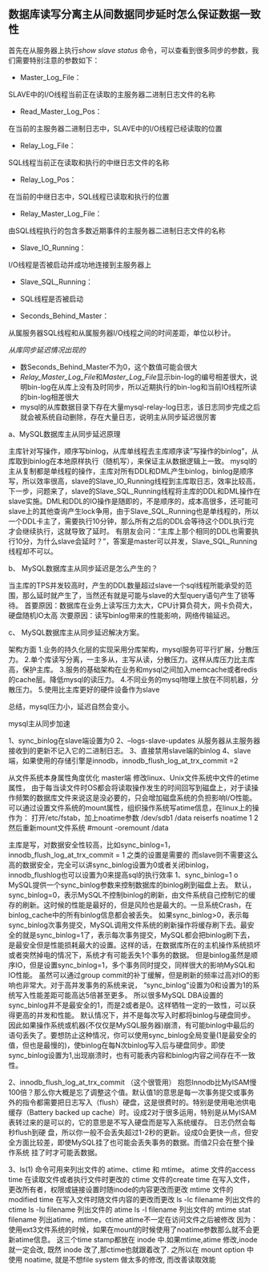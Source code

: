 ## 数据库读写分离主从间数据同步延时怎么保证数据一致性

首先在从服务器上执行*show slave status* 命令，可以查看到很多同步的参数，我们需要特别注意的参数如下：

* Master_Log_File：   

SLAVE中的I/O线程当前正在读取的主服务器二进制日志文件的名称

* Read_Master_Log_Pos：     

在当前的主服务器二进制日志中，SLAVE中的I/O线程已经读取的位置

* Relay_Log_File：             

SQL线程当前正在读取和执行的中继日志文件的名称

* Relay_Log_Pos：              

在当前的中继日志中，SQL线程已读取和执行的位置

* Relay_Master_Log_File：      

由SQL线程执行的包含多数近期事件的主服务器二进制日志文件的名称

* Slave_IO_Running：           

I/O线程是否被启动并成功地连接到主服务器上

* Slave_SQL_Running：          

* SQL线程是否被启动

* Seconds_Behind_Master：      

从属服务器SQL线程和从属服务器I/O线程之间的时间差距，单位以秒计。

*从库同步延迟情况出现的*

* 数Seconds_Behind_Master不为0，这个数值可能会很大
* *Relay_Master_Log_File*和*Master_Log_File*显示bin-log的编号相差很大，说明bin-log在从库上没有及时同步，所以近期执行的bin-log和当前IO线程所读的bin-log相差很大
* mysql的从库数据目录下存在大量mysql-relay-log日志，该日志同步完成之后就会被系统自动删除，存在大量日志，说明主从同步延迟很厉害

a、MySQL数据库主从同步延迟原理

主库针对写操作，顺序写binlog，从库单线程去主库顺序读”写操作的binlog”，从库取到binlog在本地原样执行（随机写），来保证主从数据逻辑上一致。
mysql的主从复制都是单线程的操作，主库对所有DDL和DML产生binlog，binlog是顺序写，所以效率很高，slave的Slave_IO_Running线程到主库取日志，效率比较高，下一步，问题来了，slave的Slave_SQL_Running线程将主库的DDL和DML操作在slave实施。DML和DDL的IO操作是随即的，不是顺序的，成本高很多，还可能可slave上的其他查询产生lock争用，由于Slave_SQL_Running也是单线程的，所以一个DDL卡主了，需要执行10分钟，那么所有之后的DDL会等待这个DDL执行完才会继续执行，这就导致了延时。
有朋友会问：“主库上那个相同的DDL也需要执行10分，为什么slave会延时？”，答案是master可以并发，Slave_SQL_Running线程却不可以。

b、 MySQL数据库主从同步延迟是怎么产生的？

当主库的TPS并发较高时，产生的DDL数量超过slave一个sql线程所能承受的范围，那么延时就产生了，当然还有就是可能与slave的大型query语句产生了锁等待。
首要原因：数据库在业务上读写压力太大，CPU计算负荷大，网卡负荷大，硬盘随机IO太高
次要原因：读写binlog带来的性能影响，网络传输延迟。

c、 MySQL数据库主从同步延迟解决方案。

架构方面
1.业务的持久化层的实现采用分库架构，mysql服务可平行扩展，分散压力。
2.单个库读写分离，一主多从，主写从读，分散压力。这样从库压力比主库高，保护主库。
3.服务的基础架构在业务和mysql之间加入memcache或者redis的cache层。降低mysql的读压力。
4.不同业务的mysql物理上放在不同机器，分散压力。
5.使用比主库更好的硬件设备作为slave

总结，mysql压力小，延迟自然会变小。

mysql主从同步加速

1、sync_binlog在slave端设置为0
2、–logs-slave-updates 从服务器从主服务器接收到的更新不记入它的二进制日志。
3、直接禁用slave端的binlog
4、slave端，如果使用的存储引擎是innodb，innodb_flush_log_at_trx_commit =2

从文件系统本身属性角度优化
master端
修改linux、Unix文件系统中文件的etime属性， 由于每当读文件时OS都会将读取操作发生的时间回写到磁盘上，对于读操作频繁的数据库文件来说这是没必要的，只会增加磁盘系统的负担影响I/O性能。可以通过设置文件系统的mount属性，组织操作系统写atime信息，在linux上的操作为：
打开/etc/fstab，加上noatime参数
/dev/sdb1 /data reiserfs noatime 1 2
然后重新mount文件系统
#mount -oremount /data


主库是写，对数据安全性较高，比如sync_binlog=1，innodb_flush_log_at_trx_commit = 1 之类的设置是需要的
而slave则不需要这么高的数据安全，完全可以讲sync_binlog设置为0或者关闭binlog，innodb_flushlog也可以设置为0来提高sql的执行效率
1、sync_binlog=1 o
MySQL提供一个sync_binlog参数来控制数据库的binlog刷到磁盘上去。
默认，sync_binlog=0，表示MySQL不控制binlog的刷新，由文件系统自己控制它的缓存的刷新。这时候的性能是最好的，但是风险也是最大的。一旦系统Crash，在binlog_cache中的所有binlog信息都会被丢失。
如果sync_binlog>0，表示每sync_binlog次事务提交，MySQL调用文件系统的刷新操作将缓存刷下去。最安全的就是sync_binlog=1了，表示每次事务提交，MySQL都会把binlog刷下去，是最安全但是性能损耗最大的设置。这样的话，在数据库所在的主机操作系统损坏或者突然掉电的情况下，系统才有可能丢失1个事务的数据。
但是binlog虽然是顺序IO，但是设置sync_binlog=1，多个事务同时提交，同样很大的影响MySQL和IO性能。
虽然可以通过group commit的补丁缓解，但是刷新的频率过高对IO的影响也非常大。对于高并发事务的系统来说，
“sync_binlog”设置为0和设置为1的系统写入性能差距可能高达5倍甚至更多。
所以很多MySQL DBA设置的sync_binlog并不是最安全的1，而是2或者是0。这样牺牲一定的一致性，可以获得更高的并发和性能。
默认情况下，并不是每次写入时都将binlog与硬盘同步。因此如果操作系统或机器(不仅仅是MySQL服务器)崩溃，有可能binlog中最后的语句丢失了。要想防止这种情况，你可以使用sync_binlog全局变量(1是最安全的值，但也是最慢的)，使binlog在每N次binlog写入后与硬盘同步。即使sync_binlog设置为1,出现崩溃时，也有可能表内容和binlog内容之间存在不一致性。

2、innodb_flush_log_at_trx_commit （这个很管用）
抱怨Innodb比MyISAM慢 100倍？那么你大概是忘了调整这个值。默认值1的意思是每一次事务提交或事务外的指令都需要把日志写入（flush）硬盘，这是很费时的。特别是使用电池供电缓存（Battery backed up cache）时。设成2对于很多运用，特别是从MyISAM表转过来的是可以的，它的意思是不写入硬盘而是写入系统缓存。
日志仍然会每秒flush到硬 盘，所以你一般不会丢失超过1-2秒的更新。设成0会更快一点，但安全方面比较差，即使MySQL挂了也可能会丢失事务的数据。而值2只会在整个操作系统 挂了时才可能丢数据。

3、ls(1) 命令可用来列出文件的 atime、ctime 和 mtime。
atime 文件的access time 在读取文件或者执行文件时更改的
ctime 文件的create time 在写入文件，更改所有者，权限或链接设置时随inode的内容更改而更改
mtime 文件的modified time 在写入文件时随文件内容的更改而更改
ls -lc filename 列出文件的 ctime
ls -lu filename 列出文件的 atime
ls -l filename 列出文件的 mtime
stat filename 列出atime，mtime，ctime
atime不一定在访问文件之后被修改
因为：使用ext3文件系统的时候，如果在mount的时候使用了noatime参数那么就不会更新atime信息。
这三个time stamp都放在 inode 中.如果mtime,atime 修改,inode 就一定会改, 既然 inode 改了,那ctime也就跟着改了.
之所以在 mount option 中使用 noatime, 就是不想file system 做太多的修改, 而改善读取效能
